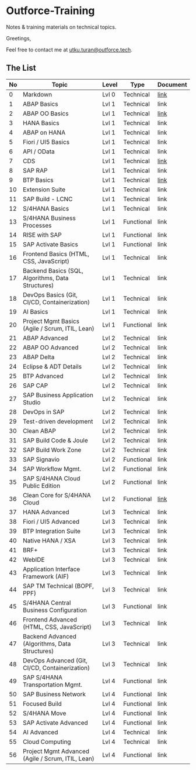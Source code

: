 # Outforce-Training
Notes & training materials on technical topics.<br>

Greetings,<br>
<!--My name is Utku and I am working as an SAP ABAP developer since 2007. 
To be honest, I have never been an "open-source developer". I usually keep my code and my notes to myself, but the times they are a-changin, and so should I. 
Hence, I've decided to begin sharing more of my work in public repositories, starting with this repository containing my notes on BTP. It might take a while to get everything ready, as I'll need to tidy up the formatting, fix the things that might cause copyright issues, etc. Hopefully, I would soon find the time and willpower to add my (very unorganized) code archive, too. … -->

Feel free to contact me at <utku.turan@outforce.tech>.

<!--Please add new trainings to the list below.-->

## The List
| No | Topic                                             | Level | Type       | Document |
| -- | ------------------------------------------------- | ----- | ---------- | -------- |
| 0  | Markdown                                          | Lvl 0 | Technical  | [link](Markdown/Markdown.md) |
| 1  | ABAP Basics                                       | Lvl 1 | Technical  | link     |
| 2  | ABAP OO Basics                                    | Lvl 1 | Technical  | [link](ABAPOO/AbapOOMain.md) |
| 3  | HANA Basics                                       | Lvl 1 | Technical  | link     |
| 4  | ABAP on HANA                                      | Lvl 1 | Technical  | link     |
| 5  | Fiori / UI5 Basics                                | Lvl 1 | Technical  | link     |
| 6  | API / OData                                       | Lvl 1 | Technical  | link     |
| 7  | CDS                                               | Lvl 1 | Technical  | [link](CDS/CDSMain.md) |
| 8  | SAP RAP                                           | Lvl 1 | Technical  | link     |
| 9  | BTP Basics                                        | Lvl 1 | Technical  | [link](https://github.com/utku-turan/Outforce-BTP) |
| 10 | Extension Suite                                   | Lvl 1 | Technical  | link     |
| 11 | SAP Build - LCNC                                  | Lvl 1 | Technical  | link     |
| 12 | S/4HANA Basics                                    | Lvl 1 | Technical  | link     |
| 13 | S/4HANA Business Processes                        | Lvl 1 | Functional | link     |
| 14 | RISE with SAP                                     | Lvl 1 | Functional | link     |
| 15 | SAP Activate Basics                               | Lvl 1 | Functional | link     |
| 16 | Frontend Basics (HTML, CSS, JavaScript)           | Lvl 1 | Technical  | link     |
| 17 | Backend Basics (SQL, Algorithms, Data Structures) | Lvl 1 | Technical  | link     |
| 18 | DevOps Basics (Git, CI/CD, Containerization)      | Lvl 1 | Technical  | link     |
| 19 | AI Basics                                         | Lvl 1 | Technical  | link     |
| 20 | Project Mgmt Basics (Agile / Scrum, ITIL, Lean)   | Lvl 1 | Functional | link     |
| 21 | ABAP Advanced                                     | Lvl 2 | Technical  | link     |
| 22 | ABAP OO Advanced                                  | Lvl 2 | Technical  | link     |
| 23 | ABAP Delta                                        | Lvl 2 | Technical  | link     |
| 24 | Eclipse & ADT Details                             | Lvl 2 | Technical  | link     |
| 25 | BTP Advanced                                      | Lvl 2 | Technical  | link     |
| 26 | SAP CAP                                           | Lvl 2 | Technical  | link     |
| 27 | SAP Business Application Studio                   | Lvl 2 | Technical  | link     |
| 28 | DevOps in SAP                                     | Lvl 2 | Technical  | link     |
| 29 | Test-driven development                           | Lvl 2 | Technical  | link     |
| 30 | Clean ABAP                                        | Lvl 2 | Technical  | link     |
| 31 | SAP Build Code & Joule                            | Lvl 2 | Technical  | link     |
| 32 | SAP Build Work Zone                               | Lvl 2 | Technical  | link     |
| 33 | SAP Signavio                                      | Lvl 2 | Functional | link     |
| 34 | SAP Workflow Mgmt.                                | Lvl 2 | Functional | link     |
| 35 | SAP S/4HANA Cloud Public Edition                  | Lvl 2 | Functional | link     |
| 36 | Clean Core for S/4HANA Cloud                      | Lvl 2 | Functional | [link](CleanCore/CleanCoreBasics.md)|
| 37 | HANA Advanced                                     | Lvl 3 | Technical  | link     |
| 38 | Fiori / UI5 Advanced                              | Lvl 3 | Technical  | link     |
| 39 | BTP Integration Suite                             | Lvl 3 | Technical  | link     |
| 40 | Native HANA / XSA                                 | Lvl 3 | Technical  | link     |
| 41 | BRF+                                              | Lvl 3 | Technical  | link     |
| 42 | WebIDE                                            | Lvl 3 | Technical  | link     |
| 43 | Application Interface Framework (AIF)             | Lvl 3 | Technical  | link     |
| 44 | SAP TM Technical (BOPF, PPF)                      | Lvl 3 | Technical  | link     |
| 45 | S/4HANA Central Business Configuration            | Lvl 3 | Functional | link     |
| 46 | Frontend Advanced (HTML, CSS, JavaScript)         | Lvl 3 | Technical  | link     |
| 47 | Backend Advanced (Algorithms, Data Structures)    | Lvl 3 | Technical  | link     |
| 48 | DevOps Advanced (Git, CI/CD, Containerization)    | Lvl 3 | Technical  | link     |
| 49 | SAP S/4HANA Transportation Mgmt.                  | Lvl 4 | Functional | link     |
| 50 | SAP Business Network                              | Lvl 4 | Functional | link     |
| 51 | Focused Build                                     | Lvl 4 | Functional | link     |
| 52 | S/4HANA Move                                      | Lvl 4 | Functional | link     |
| 53 | SAP Activate Advanced                             | Lvl 4 | Functional | link     |
| 54 | AI Advanced                                       | Lvl 4 | Technical  | link     |
| 55 | Cloud Computing                                   | Lvl 4 | Technical  | link     |
| 56 | Project Mgmt Advanced (Agile / Scrum, ITIL, Lean) | Lvl 4 | Functional | link     |
